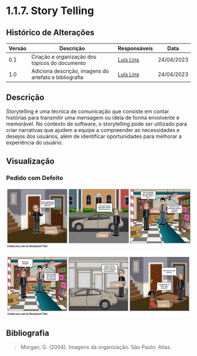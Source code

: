 # 1.1.7. Story Telling

## Histórico de Alterações

| Versão | Descrição | Responsáveis | Data |
| -- | -- | -- | -- |
| 0.1  | Criação e organização dos tópicos do documento | [Luís Lins](https://github.com/luisgaboardi) | 24/04/2023 |
| 1.0  | Adiciona descrição, imagens do artefato e bibliografia | [Luís Lins](https://github.com/luisgaboardi) | 24/04/2023 |

## Descrição
Storytelling é uma técnica de comunicação que consiste em contar histórias para transmitir uma mensagem ou ideia de forma envolvente e memorável. No contexto de software, o storytelling pode ser utilizado para criar narrativas que ajudem a equipe a compreender as necessidades e desejos dos usuários, além de identificar oportunidades para melhorar a experiência do usuário. 

## Visualização

### Pedido com Defeito
![Troca na Loja 1](../Imagens/StoryTelling/troca_loja_1.png)

![Troca na Loja 2](../Imagens/StoryTelling/troca_loja_2.png)

## Bibliografia
> Morgan, G. (2004). Imagens da organização. São Paulo: Atlas.